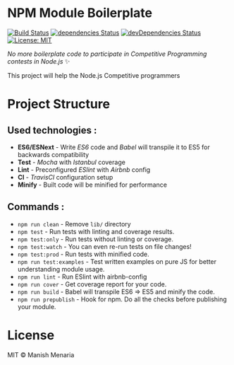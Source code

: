 # NPM Module Boilerplate

[![Build Status](https://travis-ci.org/Gr8manish/CompetitiveProgramming.js.svg?branch=master)](https://travis-ci.org/Gr8manish/CompetitiveProgramming.js) [![dependencies Status](https://david-dm.org/Gr8manish/CompetitiveProgramming.js/status.svg)](https://david-dm.org/Gr8manish/CompetitiveProgramming.js) [![devDependencies Status](https://david-dm.org/Gr8manish/CompetitiveProgramming.js/dev-status.svg)](https://david-dm.org/Gr8manish/CompetitiveProgramming.js?type=dev) [![License: MIT](https://img.shields.io/badge/License-MIT-blue.svg)](https://opensource.org/licenses/MIT)

*No more boilerplate code to participate in Competitive Programming contests in Node.js* ✨

This project will help the Node.js Competitive programmers

# Project Structure

## Used technologies :

* **ES6/ESNext** - Write _ES6_ code and _Babel_ will transpile it to ES5 for backwards compatibility
* **Test** - _Mocha_ with _Istanbul_ coverage
* **Lint** - Preconfigured _ESlint_ with _Airbnb_ config
* **CI** - _TravisCI_ configuration setup
* **Minify** - Built code will be minified for performance

## Commands :
- `npm run clean` - Remove `lib/` directory
- `npm test` - Run tests with linting and coverage results.
- `npm test:only` - Run tests without linting or coverage.
- `npm test:watch` - You can even re-run tests on file changes!
- `npm test:prod` - Run tests with minified code.
- `npm run test:examples` - Test written examples on pure JS for better understanding module usage.
- `npm run lint` - Run ESlint with airbnb-config
- `npm run cover` - Get coverage report for your code.
- `npm run build` - Babel will transpile ES6 => ES5 and minify the code.
- `npm run prepublish` - Hook for npm. Do all the checks before publishing your module.

# License

MIT © Manish Menaria
